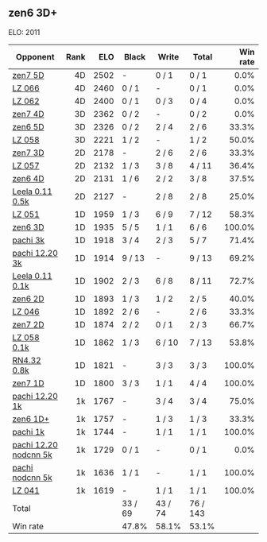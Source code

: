 ## zen6 3D+ ##

ELO: 2011

Opponent | Rank | ELO | Black | Write | Total | Win rate
---------|-----:|----:|-------|-------|-------|-------:
[zen7 5D](zen7%205D.md) | 4D | 2502 | - | 0 / 1 | 0 / 1 | 0.0%
[LZ 066](LZ%20066.md) | 4D | 2460 | 0 / 1 | - | 0 / 1 | 0.0%
[LZ 062](LZ%20062.md) | 4D | 2400 | 0 / 1 | 0 / 3 | 0 / 4 | 0.0%
[zen7 4D](zen7%204D.md) | 3D | 2362 | 0 / 2 | - | 0 / 2 | 0.0%
[zen6 5D](zen6%205D.md) | 3D | 2326 | 0 / 2 | 2 / 4 | 2 / 6 | 33.3%
[LZ 058](LZ%20058.md) | 3D | 2221 | 1 / 2 | - | 1 / 2 | 50.0%
[zen7 3D](zen7%203D.md) | 2D | 2178 | - | 2 / 6 | 2 / 6 | 33.3%
[LZ 057](LZ%20057.md) | 2D | 2132 | 1 / 3 | 3 / 8 | 4 / 11 | 36.4%
[zen6 4D](zen6%204D.md) | 2D | 2131 | 1 / 6 | 2 / 2 | 3 / 8 | 37.5%
[Leela 0.11 0.5k](Leela%200.11%200.5k.md) | 2D | 2127 | - | 2 / 8 | 2 / 8 | 25.0%
[LZ 051](LZ%20051.md) | 1D | 1959 | 1 / 3 | 6 / 9 | 7 / 12 | 58.3%
[zen6 3D](zen6%203D.md) | 1D | 1935 | 5 / 5 | 1 / 1 | 6 / 6 | 100.0%
[pachi 3k](pachi%203k.md) | 1D | 1918 | 3 / 4 | 2 / 3 | 5 / 7 | 71.4%
[pachi 12.20 3k](pachi%2012.20%203k.md) | 1D | 1914 | 9 / 13 | - | 9 / 13 | 69.2%
[Leela 0.11 0.1k](Leela%200.11%200.1k.md) | 1D | 1902 | 2 / 3 | 6 / 8 | 8 / 11 | 72.7%
[zen6 2D](zen6%202D.md) | 1D | 1893 | 1 / 3 | 1 / 2 | 2 / 5 | 40.0%
[LZ 046](LZ%20046.md) | 1D | 1892 | 2 / 6 | - | 2 / 6 | 33.3%
[zen7 2D](zen7%202D.md) | 1D | 1874 | 2 / 2 | 0 / 1 | 2 / 3 | 66.7%
[LZ 058 0.1k](LZ%20058%200.1k.md) | 1D | 1862 | 1 / 3 | 6 / 10 | 7 / 13 | 53.8%
[RN4.32 0.8k](RN4.32%200.8k.md) | 1D | 1821 | - | 3 / 3 | 3 / 3 | 100.0%
[zen7 1D](zen7%201D.md) | 1D | 1800 | 3 / 3 | 1 / 1 | 4 / 4 | 100.0%
[pachi 12.20 1k](pachi%2012.20%201k.md) | 1k | 1767 | - | 3 / 4 | 3 / 4 | 75.0%
[zen6 1D+](zen6%201D+.md) | 1k | 1757 | - | 1 / 3 | 1 / 3 | 33.3%
[pachi 1k](pachi%201k.md) | 1k | 1744 | - | 1 / 1 | 1 / 1 | 100.0%
[pachi 12.20 nodcnn 5k](pachi%2012.20%20nodcnn%205k.md) | 1k | 1729 | 0 / 1 | - | 0 / 1 | 0.0%
[pachi nodcnn 5k](pachi%20nodcnn%205k.md) | 1k | 1636 | 1 / 1 | - | 1 / 1 | 100.0%
[LZ 041](LZ%20041.md) | 1k | 1619 | - | 1 / 1 | 1 / 1 | 100.0%
Total | | | 33 / 69 | 43 / 74 | 76 / 143 | 
Win rate| | | 47.8% | 58.1% | 53.1% | 
